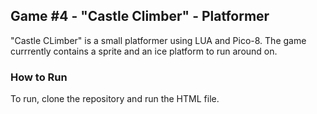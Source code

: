 ## Game #4 - "Castle Climber" - Platformer
"Castle CLimber" is a small platformer using LUA and Pico-8. The game currrently contains a sprite and an ice platform to run around on. 
### How to Run
To run, clone the repository and run the HTML file. 